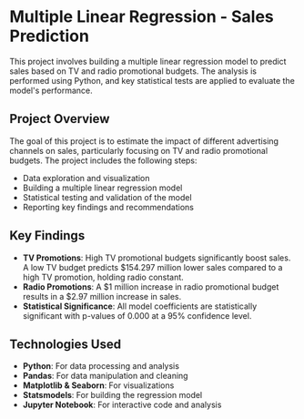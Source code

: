 # Multiple Linear Regression - Sales Prediction

This project involves building a multiple linear regression model to predict sales based on TV and radio promotional budgets. The analysis is performed using Python, and key statistical tests are applied to evaluate the model's performance.

## Project Overview

The goal of this project is to estimate the impact of different advertising channels on sales, particularly focusing on TV and radio promotional budgets. The project includes the following steps:
- Data exploration and visualization
- Building a multiple linear regression model
- Statistical testing and validation of the model
- Reporting key findings and recommendations

## Key Findings
- **TV Promotions**: High TV promotional budgets significantly boost sales. A low TV budget predicts $154.297 million lower sales compared to a high TV promotion, holding radio constant.
- **Radio Promotions**: A $1 million increase in radio promotional budget results in a $2.97 million increase in sales.
- **Statistical Significance**: All model coefficients are statistically significant with p-values of 0.000 at a 95% confidence level.

## Technologies Used
- **Python**: For data processing and analysis
- **Pandas**: For data manipulation and cleaning
- **Matplotlib & Seaborn**: For visualizations
- **Statsmodels**: For building the regression model
- **Jupyter Notebook**: For interactive code and analysis

